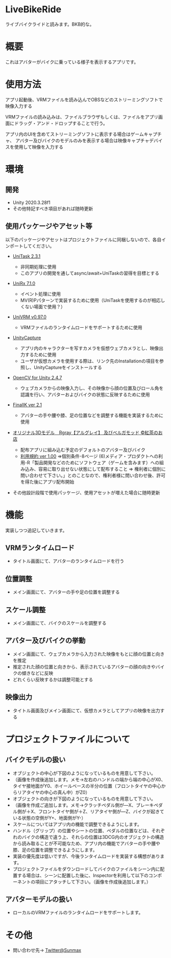 # LiveBikeRide
ライブバイクライドと読みます。BKB的な。

# 概要
これはアバターがバイクに乗っている様子を表示するアプリです。

# 使用方法
アプリ起動後、VRMファイルを読み込んでOBSなどのストリーミングソフトで映像入力する

VRMファイルの読み込みは、ファイルブラウザもしくは、ファイルをアプリ画面にドラッグ・アンド・ドロップすることで行う。

アプリ内のUIを含めてストリーミングソフトに表示する場合はゲームキャプチャ、
アバター及びバイクのモデルのみを表示する場合は映像キャプチャデバイスを使用して映像を入力する


# 環境
## 開発
* Unity 2020.3.28f1
* その他特記すべき項目があれば随時更新

## 使用パッケージやアセット等
以下のパッケージやアセットはプロジェクトファイルに同梱しないので、各自インポートしてください。
* [UniTask 2.3.1](https://github.com/Cysharp/UniTask)
    - 非同期処理に使用
    - このアプリの開発を通してasync/await+UniTaskの習得を目標とする
* [UniRx 7.1.0](https://github.com/neuecc/UniRx)
    - イベント処理に使用
    - MV(R)Pパターンで実装するために使用（UniTaskを使用するのが相応しくない場面で使用？）
* [UniVRM v0.97.0](https://github.com/vrm-c/UniVRM)
    - VRMファイルのランタイムロードをサポートするために使用
* [UnityCapture](https://github.com/schellingb/UnityCapture)
    - アプリ内のキャラクターを写すカメラを仮想ウェブカメラとし、映像出力するために使用
    - ユーザが仮想カメラを使用する際は、リンク先のInstallationの項目を参照し、UnityCaptureをインストールする
* [OpenCV for Unity 2.4.7](https://assetstore.unity.com/packages/tools/integration/opencv-for-unity-21088?locale=ja-JP)
    - ウェブカメラからの映像入力し、その映像から顔の位置及びロール角を認識を行い、アバターおよびバイクの状態に反映するために使用
* [FinalIK ver 2.1](https://assetstore.unity.com/packages/tools/animation/final-ik-14290)
    - アバターの手や腰や膝、足の位置などを調整する機能を実装するために使用

* [オリジナル3Dモデル　Rgray【アルグレイ】 及びベルガモッド ©紅茶のお店](https://booth.pm/ja/items/1935911)
    - 配布アプリに組み込む予定のデフォルトのアバター及びバイク
    - [利用規約 ver 1.00](https://drive.google.com/file/d/1b5KY83wFXVeUsYrBiNEaYOse7c0y_G2o/view) =>個別条件-8ページ (6)メディア・プロダクトへの利用-R「製品開発などのためにソフトウェア（ゲームを含みます）への組み込み、容易に取り出せない状態にして配布すること => 権利者に個別に問い合わせて下さい。」とのことなので、権利者様に問い合わせ後、許可を得た後にアプリ配布開始
* その他設計段階で使用パッケージ、使用アセットが増えた場合に随時更新

# 機能
実装しつつ追記していきます。
## VRMランタイムロード
* タイトル画面にて、アバターのランタイムロードを行う
## 位置調整
* メイン画面にて、アバターの手や足の位置を調整する
## スケール調整
* メイン画面にて、バイクのスケールを調整する
## アバター及びバイクの挙動
* メイン画面にて、ウェブカメラから入力された映像をもとに顔の位置と向きを推定
* 推定された顔の位置と向きから、表示されているアバターの顔の向きやバイクの傾きなどに反映
* どれくらい反映するかは調整可能とする
## 映像出力
* タイトル画面及びメイン画面にて、仮想カメラとしてアプリの映像を出力する

# プロジェクトファイルについて
## バイクモデルの扱い
* オブジェクトの中心が下図のようになっているものを用意して下さい。
* （画像を作成後追加します。メモ→左右のハンドルの端から端の中心がX0、タイヤ接地面がY0、ホイールベースの半分の位置（フロントタイヤの中心からリアタイヤの中心の真ん中）がZ0）
* オブジェクトの向きが下図のようになっているものを用意して下さい。
* （画像を作成ご追加します。メモ→クラッチペダル側が―X、ブレーキペダル側が＋X、フロントタイヤ側が＋Z、リアタイヤ側が―Z、バイクが起きている状態の空側がY+、地面側がY-）
* スケールについてはアプリ内の機能で調整できるようにします。
* ハンドル（グリップ）の位置やシートの位置、ペダルの位置などは、それぞれのバイクの構造で違う上、それらの位置は3DCG内のオブジェクトの構造から読み取ることが不可能なため、アプリ内の機能でアバターの手や腰や膝、足の位置を調整できるようにします。
* 実装の優先度は低いですが、今後ランタイムロードを実装する構想があります。
* プロジェクトファイルをダウンロードしてバイクのファイルをシーン内に配置する場合は、シーンに配置した後に、Inspectorを利用して以下のコンポーネントの項目にアタッチして下さい。（画像を作成後追加します。）

## アバターモデルの扱い
* ローカルのVRMファイルのランタイムロードをサポートします。


# その他
* 問い合わせ先→ [Twitter@Sunmax](https://twitter.com/Sunmax0731)